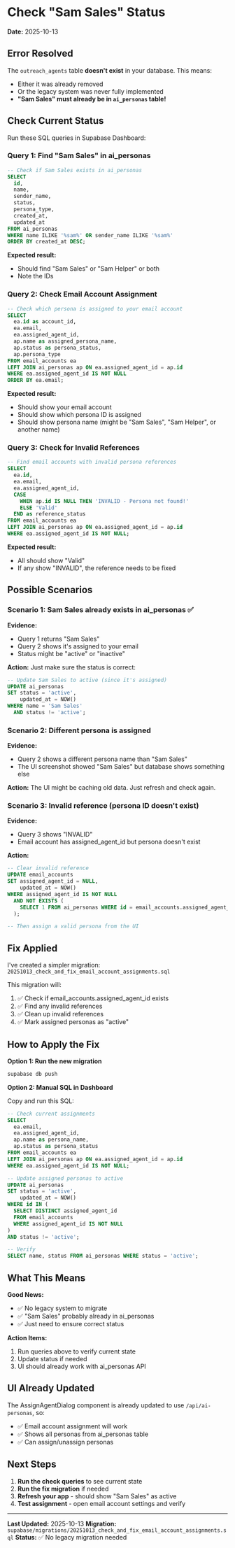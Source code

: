 # Check "Sam Sales" Status

**Date:** 2025-10-13

## Error Resolved

The `outreach_agents` table **doesn't exist** in your database. This means:
- Either it was already removed
- Or the legacy system was never fully implemented
- **"Sam Sales" must already be in `ai_personas` table!**

## Check Current Status

Run these SQL queries in Supabase Dashboard:

### Query 1: Find "Sam Sales" in ai_personas

```sql
-- Check if Sam Sales exists in ai_personas
SELECT
  id,
  name,
  sender_name,
  status,
  persona_type,
  created_at,
  updated_at
FROM ai_personas
WHERE name ILIKE '%sam%' OR sender_name ILIKE '%sam%'
ORDER BY created_at DESC;
```

**Expected result:**
- Should find "Sam Sales" or "Sam Helper" or both
- Note the IDs

### Query 2: Check Email Account Assignment

```sql
-- Check which persona is assigned to your email account
SELECT
  ea.id as account_id,
  ea.email,
  ea.assigned_agent_id,
  ap.name as assigned_persona_name,
  ap.status as persona_status,
  ap.persona_type
FROM email_accounts ea
LEFT JOIN ai_personas ap ON ea.assigned_agent_id = ap.id
WHERE ea.assigned_agent_id IS NOT NULL
ORDER BY ea.email;
```

**Expected result:**
- Should show your email account
- Should show which persona ID is assigned
- Should show persona name (might be "Sam Sales", "Sam Helper", or another name)

### Query 3: Check for Invalid References

```sql
-- Find email accounts with invalid persona references
SELECT
  ea.id,
  ea.email,
  ea.assigned_agent_id,
  CASE
    WHEN ap.id IS NULL THEN 'INVALID - Persona not found!'
    ELSE 'Valid'
  END as reference_status
FROM email_accounts ea
LEFT JOIN ai_personas ap ON ea.assigned_agent_id = ap.id
WHERE ea.assigned_agent_id IS NOT NULL;
```

**Expected result:**
- All should show "Valid"
- If any show "INVALID", the reference needs to be fixed

## Possible Scenarios

### Scenario 1: Sam Sales already exists in ai_personas ✅

**Evidence:**
- Query 1 returns "Sam Sales"
- Query 2 shows it's assigned to your email
- Status might be "active" or "inactive"

**Action:**
Just make sure the status is correct:
```sql
-- Update Sam Sales to active (since it's assigned)
UPDATE ai_personas
SET status = 'active',
    updated_at = NOW()
WHERE name = 'Sam Sales'
  AND status != 'active';
```

### Scenario 2: Different persona is assigned

**Evidence:**
- Query 2 shows a different persona name than "Sam Sales"
- The UI screenshot showed "Sam Sales" but database shows something else

**Action:**
The UI might be caching old data. Just refresh and check again.

### Scenario 3: Invalid reference (persona ID doesn't exist)

**Evidence:**
- Query 3 shows "INVALID"
- Email account has assigned_agent_id but persona doesn't exist

**Action:**
```sql
-- Clear invalid reference
UPDATE email_accounts
SET assigned_agent_id = NULL,
    updated_at = NOW()
WHERE assigned_agent_id IS NOT NULL
  AND NOT EXISTS (
    SELECT 1 FROM ai_personas WHERE id = email_accounts.assigned_agent_id
  );

-- Then assign a valid persona from the UI
```

## Fix Applied

I've created a simpler migration: `20251013_check_and_fix_email_account_assignments.sql`

This migration will:
1. ✅ Check if email_accounts.assigned_agent_id exists
2. ✅ Find any invalid references
3. ✅ Clean up invalid references
4. ✅ Mark assigned personas as "active"

## How to Apply the Fix

**Option 1: Run the new migration**
```bash
supabase db push
```

**Option 2: Manual SQL in Dashboard**

Copy and run this SQL:

```sql
-- Check current assignments
SELECT
  ea.email,
  ea.assigned_agent_id,
  ap.name as persona_name,
  ap.status as persona_status
FROM email_accounts ea
LEFT JOIN ai_personas ap ON ea.assigned_agent_id = ap.id
WHERE ea.assigned_agent_id IS NOT NULL;

-- Update assigned personas to active
UPDATE ai_personas
SET status = 'active',
    updated_at = NOW()
WHERE id IN (
  SELECT DISTINCT assigned_agent_id
  FROM email_accounts
  WHERE assigned_agent_id IS NOT NULL
)
AND status != 'active';

-- Verify
SELECT name, status FROM ai_personas WHERE status = 'active';
```

## What This Means

**Good News:**
- ✅ No legacy system to migrate
- ✅ "Sam Sales" probably already in ai_personas
- ✅ Just need to ensure correct status

**Action Items:**
1. Run queries above to verify current state
2. Update status if needed
3. UI should already work with ai_personas API

## UI Already Updated

The AssignAgentDialog component is already updated to use `/api/ai-personas`, so:
- ✅ Email account assignment will work
- ✅ Shows all personas from ai_personas table
- ✅ Can assign/unassign personas

## Next Steps

1. **Run the check queries** to see current state
2. **Run the fix migration** if needed
3. **Refresh your app** - should show "Sam Sales" as active
4. **Test assignment** - open email account settings and verify

---

**Last Updated:** 2025-10-13
**Migration:** `supabase/migrations/20251013_check_and_fix_email_account_assignments.sql`
**Status:** ✅ No legacy migration needed
